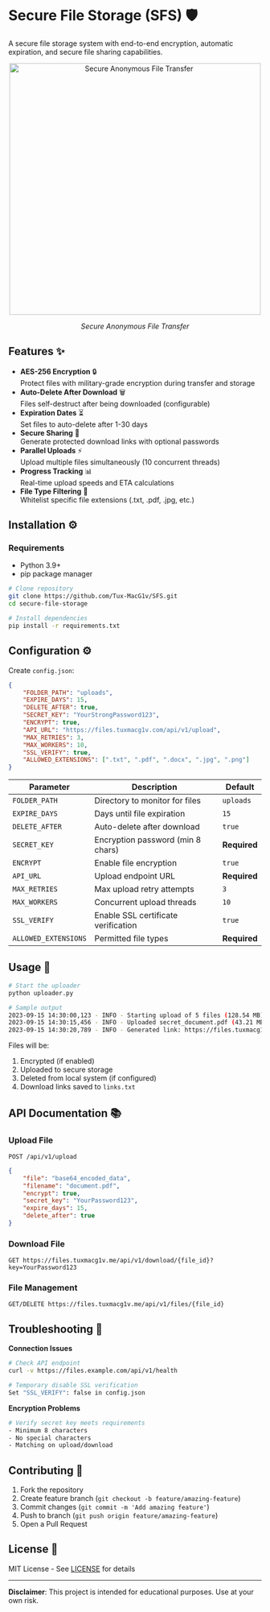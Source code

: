 # Secure File Storage (SFS) 🛡️

A secure file storage system with end-to-end encryption, automatic expiration, and secure file sharing capabilities.
<div align="center">
  <img src="https://media2.giphy.com/media/v1.Y2lkPTc5MGI3NjExZ2VhNDM2eXp0YWZ0ZXVoZDFlenFpang1ZGFxcHhhbW43amRiaXVpYSZlcD12MV9pbnRlcm5hbF9naWZfYnlfaWQmY3Q9Zw/RHEqKwRZDwFKE/giphy.gif" alt="Secure Anonymous File Transfer" width="500"/>
  <p><i>Secure Anonymous File Transfer</i></p>
</div>

## Features ✨

- **AES-256 Encryption** 🔒  
  Protect files with military-grade encryption during transfer and storage
- **Auto-Delete After Download** 🗑️  
  Files self-destruct after being downloaded (configurable)
- **Expiration Dates** ⏳  
  Set files to auto-delete after 1-30 days
- **Secure Sharing** 🔗  
  Generate protected download links with optional passwords
- **Parallel Uploads** ⚡  
  Upload multiple files simultaneously (10 concurrent threads)
- **Progress Tracking** 📊  
  Real-time upload speeds and ETA calculations
- **File Type Filtering** 📁  
  Whitelist specific file extensions (.txt, .pdf, .jpg, etc.)

## Installation ⚙️

### Requirements
- Python 3.9+
- pip package manager

```bash
# Clone repository
git clone https://github.com/Tux-MacG1v/SFS.git
cd secure-file-storage

# Install dependencies
pip install -r requirements.txt
```

## Configuration ⚙️

Create `config.json`:
```json
{
    "FOLDER_PATH": "uploads",
    "EXPIRE_DAYS": 15,
    "DELETE_AFTER": true,
    "SECRET_KEY": "YourStrongPassword123",
    "ENCRYPT": true,
    "API_URL": "https://files.tuxmacg1v.com/api/v1/upload",
    "MAX_RETRIES": 3,
    "MAX_WORKERS": 10,
    "SSL_VERIFY": true,
    "ALLOWED_EXTENSIONS": [".txt", ".pdf", ".docx", ".jpg", ".png"]
}
```

| Parameter           | Description                                | Default     |
|---------------------|--------------------------------------------|-------------|
| `FOLDER_PATH`       | Directory to monitor for files             | `uploads`   |
| `EXPIRE_DAYS`       | Days until file expiration                 | `15`        |
| `DELETE_AFTER`      | Auto-delete after download                 | `true`      |
| `SECRET_KEY`        | Encryption password (min 8 chars)          | **Required**|
| `ENCRYPT`           | Enable file encryption                     | `true`      |
| `API_URL`           | Upload endpoint URL                        | **Required**|
| `MAX_RETRIES`       | Max upload retry attempts                  | `3`         |
| `MAX_WORKERS`       | Concurrent upload threads                  | `10`        |
| `SSL_VERIFY`        | Enable SSL certificate verification        | `true`      |
| `ALLOWED_EXTENSIONS`| Permitted file types                       | **Required**|

## Usage 🚀

```bash
# Start the uploader
python uploader.py

# Sample output
2023-09-15 14:30:00,123 - INFO - Starting upload of 5 files (128.54 MB)
2023-09-15 14:30:15,456 - INFO - Uploaded secret_document.pdf (43.21 MB/s)
2023-09-15 14:30:20,789 - INFO - Generated link: https://files.tuxmacg1v.me/download/a1b2c3d4
```

Files will be:
1. Encrypted (if enabled)
2. Uploaded to secure storage
3. Deleted from local system (if configured)
4. Download links saved to `links.txt`

## API Documentation 📚

### Upload File
```http
POST /api/v1/upload
```
```json
{
    "file": "base64_encoded_data",
    "filename": "document.pdf",
    "encrypt": true,
    "secret_key": "YourPassword123",
    "expire_days": 15,
    "delete_after": true
}
```

### Download File
```http
GET https://files.tuxmacg1v.me/api/v1/download/{file_id}?key=YourPassword123
```

### File Management
```http
GET/DELETE https://files.tuxmacg1v.me/api/v1/files/{file_id}
```

## Troubleshooting 🚨

**Connection Issues**  
```bash
# Check API endpoint
curl -v https://files.example.com/api/v1/health

# Temporary disable SSL verification
Set "SSL_VERIFY": false in config.json
```

**Encryption Problems**  
```bash
# Verify secret key meets requirements
- Minimum 8 characters
- No special characters
- Matching on upload/download
```

## Contributing 🤝

1. Fork the repository
2. Create feature branch (`git checkout -b feature/amazing-feature`)
3. Commit changes (`git commit -m 'Add amazing feature'`)
4. Push to branch (`git push origin feature/amazing-feature`)
5. Open a Pull Request

## License 📄
MIT License - See [LICENSE](LICENSE) for details

---

**Disclaimer**: This project is intended for educational purposes. Use at your own risk.
``` 
